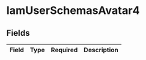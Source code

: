 # IamUserSchemasAvatar4


## Fields

| Field       | Type        | Required    | Description |
| ----------- | ----------- | ----------- | ----------- |